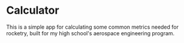 # Calculator

This is a simple app for calculating some common metrics needed for rocketry, built for my high school's aerospace engineering program. 
